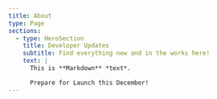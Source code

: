 ```yaml
---
title: About
type: Page
sections:
  - type: HeroSection
    title: Developer Updates
    subtitle: Find everything new and in the works here!
    text: |
      This is **Markdown** *text*.

      Prepare for Launch this December!
---
```


